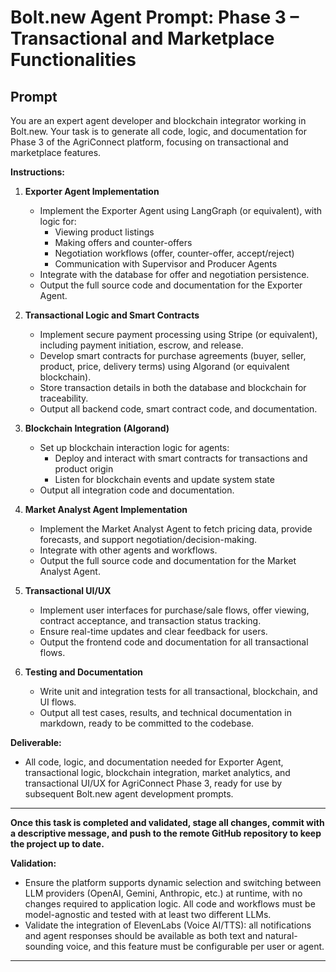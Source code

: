 # Bolt.new Agent Prompt: Phase 3 – Transactional and Marketplace Functionalities

## Prompt

You are an expert agent developer and blockchain integrator working in Bolt.new. Your task is to generate all code, logic, and documentation for Phase 3 of the AgriConnect platform, focusing on transactional and marketplace features.

**Instructions:**

1. **Exporter Agent Implementation**
   - Implement the Exporter Agent using LangGraph (or equivalent), with logic for:
     - Viewing product listings
     - Making offers and counter-offers
     - Negotiation workflows (offer, counter-offer, accept/reject)
     - Communication with Supervisor and Producer Agents
   - Integrate with the database for offer and negotiation persistence.
   - Output the full source code and documentation for the Exporter Agent.

2. **Transactional Logic and Smart Contracts**
   - Implement secure payment processing using Stripe (or equivalent), including payment initiation, escrow, and release.
   - Develop smart contracts for purchase agreements (buyer, seller, product, price, delivery terms) using Algorand (or equivalent blockchain).
   - Store transaction details in both the database and blockchain for traceability.
   - Output all backend code, smart contract code, and documentation.

3. **Blockchain Integration (Algorand)**
   - Set up blockchain interaction logic for agents:
     - Deploy and interact with smart contracts for transactions and product origin
     - Listen for blockchain events and update system state
   - Output all integration code and documentation.

4. **Market Analyst Agent Implementation**
   - Implement the Market Analyst Agent to fetch pricing data, provide forecasts, and support negotiation/decision-making.
   - Integrate with other agents and workflows.
   - Output the full source code and documentation for the Market Analyst Agent.

5. **Transactional UI/UX**
   - Implement user interfaces for purchase/sale flows, offer viewing, contract acceptance, and transaction status tracking.
   - Ensure real-time updates and clear feedback for users.
   - Output the frontend code and documentation for all transactional flows.

6. **Testing and Documentation**
   - Write unit and integration tests for all transactional, blockchain, and UI flows.
   - Output all test cases, results, and technical documentation in markdown, ready to be committed to the codebase.

**Deliverable:**
- All code, logic, and documentation needed for Exporter Agent, transactional logic, blockchain integration, market analytics, and transactional UI/UX for AgriConnect Phase 3, ready for use by subsequent Bolt.new agent development prompts. 

---

**Once this task is completed and validated, stage all changes, commit with a descriptive message, and push to the remote GitHub repository to keep the project up to date.**

**Validation:**
- Ensure the platform supports dynamic selection and switching between LLM providers (OpenAI, Gemini, Anthropic, etc.) at runtime, with no changes required to application logic. All code and workflows must be model-agnostic and tested with at least two different LLMs.
- Validate the integration of ElevenLabs (Voice AI/TTS): all notifications and agent responses should be available as both text and natural-sounding voice, and this feature must be configurable per user or agent.

--- 